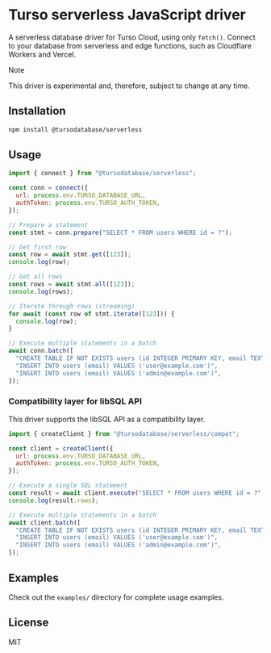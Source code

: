 # Turso serverless JavaScript driver

A serverless database driver for Turso Cloud, using only `fetch()`. Connect to your database from serverless and edge functions, such as Cloudflare Workers and Vercel.

> [!NOTE]
> This driver is experimental and, therefore, subject to change at any time.

## Installation

```bash
npm install @tursodatabase/serverless
```

## Usage

```javascript
import { connect } from "@tursodatabase/serverless";

const conn = connect({
  url: process.env.TURSO_DATABASE_URL,
  authToken: process.env.TURSO_AUTH_TOKEN,
});

// Prepare a statement
const stmt = conn.prepare("SELECT * FROM users WHERE id = ?");

// Get first row
const row = await stmt.get([123]);
console.log(row);

// Get all rows
const rows = await stmt.all([123]);
console.log(rows);

// Iterate through rows (streaming)
for await (const row of stmt.iterate([123])) {
  console.log(row);
}

// Execute multiple statements in a batch
await conn.batch([
  "CREATE TABLE IF NOT EXISTS users (id INTEGER PRIMARY KEY, email TEXT)",
  "INSERT INTO users (email) VALUES ('user@example.com')",
  "INSERT INTO users (email) VALUES ('admin@example.com')",
]);
```

### Compatibility layer for libSQL API

This driver supports the libSQL API as a compatibility layer.

```javascript
import { createClient } from "@tursodatabase/serverless/compat";

const client = createClient({
  url: process.env.TURSO_DATABASE_URL,
  authToken: process.env.TURSO_AUTH_TOKEN,
});

// Execute a single SQL statement
const result = await client.execute("SELECT * FROM users WHERE id = ?", [123]);
console.log(result.rows);

// Execute multiple statements in a batch
await client.batch([
  "CREATE TABLE IF NOT EXISTS users (id INTEGER PRIMARY KEY, email TEXT)",
  "INSERT INTO users (email) VALUES ('user@example.com')",
  "INSERT INTO users (email) VALUES ('admin@example.com')",
]);
```

## Examples

Check out the `examples/` directory for complete usage examples.

## License

MIT
